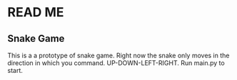 # READ ME

## Snake Game 

This is a a prototype of snake game. Right now the snake only moves in the direction in which you command. UP-DOWN-LEFT-RIGHT. Run main.py to start.
